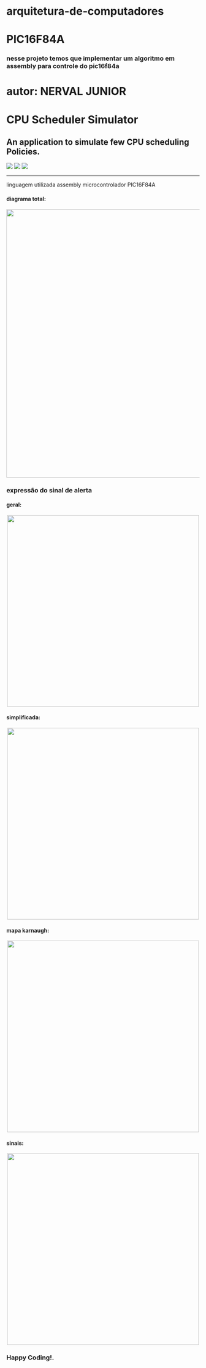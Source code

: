# arquitetura-de-computadores
# PIC16F84A

### nesse projeto temos que implementar um algoritmo em assembly para controle do pic16f84a 


# autor: NERVAL JUNIOR

# CPU Scheduler Simulator
## An application to simulate few CPU scheduling Policies.

![](https://img.shields.io/badge/Language-Assembly-red) ![](https://img.shields.io/badge/Environment-Windows-red) ![](https://img.shields.io/badge/User%20Interface-GUI%20%2B%20CLI-yellowgreen)

---
linguagem utilizada assembly 
microcontrolador PIC16F84A
#### diagrama total:
<p align="center">
  <img src="https://github.com/nervaljunior/arquitetura-de-computadores/assets/108685222/9004cc3d-79c4-42ef-8f9a-e42c53af6ce8" width="700">
</p>


### expressão do sinal de alerta
#### geral:
<p align="center">
  <img src="https://github.com/nervaljunior/arquitetura-de-computadores/assets/108685222/0b57d555-74a1-4262-a63c-5ba28d9130c4" width="500">
</p>

#### simplificada:
<p align="center">
  <img src="https://github.com/nervaljunior/arquitetura-de-computadores/assets/108685222/fa04b4c5-0cce-43b0-98df-dd88c5276b8f" width="500">
</p>

#### mapa karnaugh:
<p align="center">
  <img src="https://github.com/nervaljunior/arquitetura-de-computadores/assets/108685222/e665969b-f5d1-4142-9c1b-d8696b455f16" width="500">
</p>

#### sinais:
<p align="center">
  <img src="https://github.com/nervaljunior/arquitetura-de-computadores/assets/108685222/f7dda186-5e16-49ca-9046-d71d5a70ef06" width="500">
</p>







### Happy Coding!.
